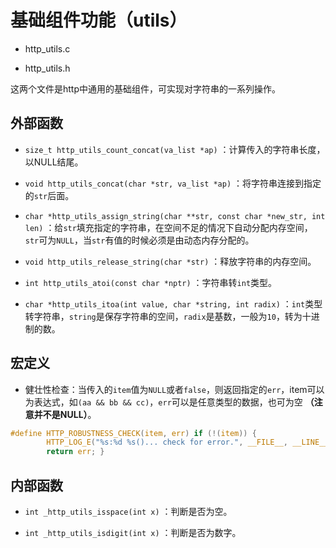 # 基础组件功能（utils）

- http_utils.c

- http_utils.h

这两个文件是http中通用的基础组件，可实现对字符串的一系列操作。

## 外部函数

- `size_t http_utils_count_concat(va_list *ap)` ：计算传入的字符串长度，以NULL结尾。

- `void http_utils_concat(char *str, va_list *ap)` ：将字符串连接到指定的`str`后面。

- `char *http_utils_assign_string(char **str, const char *new_str, int len)` ：给`str`填充指定的字符串，在空间不足的情况下自动分配内存空间，`str`可为`NULL`，当`str`有值的时候必须是由动态内存分配的。

- `void http_utils_release_string(char *str)` ：释放字符串的内存空间。

- `int http_utils_atoi(const char *nptr)` ：字符串转`int`类型。

- `char *http_utils_itoa(int value, char *string, int radix)` ：`int`类型转字符串，`string`是保存字符串的空间，`radix`是基数，一般为`10`，转为十进制的数。


## 宏定义

- 健壮性检查：当传入的`item`值为`NULL`或者`false`，则返回指定的`err`，item可以为表达式，如`(aa && bb && cc)`，`err`可以是任意类型的数据，也可为空 **（注意并不是NULL）**。

```c
#define HTTP_ROBUSTNESS_CHECK(item, err) if (!(item)) {                                         \
        HTTP_LOG_E("%s:%d %s()... check for error.", __FILE__, __LINE__, __FUNCTION__);         \
        return err; }
```

## 内部函数

- `int _http_utils_isspace(int x)` ：判断是否为空。

- `int _http_utils_isdigit(int x)` ：判断是否为数字。


